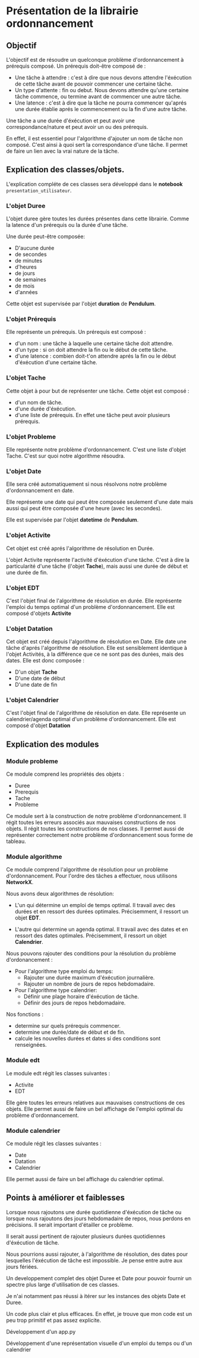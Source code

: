 # Présentation de la librairie ordonnancement 

## Objectif

L'objectif est de résoudre un quelconque problème d'ordonnancement à prérequis composé.
Un prérequis doit-être composé de : 
- Une tâche à attendre : c'est à dire que nous devons attendre l'éxécution de cette tâche avant de pouvoir commencer une certaine tâche.
- Un type d'attente : fin ou debut. Nous devons attendre qu'une certaine tâche commence, ou termine avant de commencer une autre tâche. 
- Une latence : c'est à dire que la tâche ne pourra commencer qu'aprés une durée établie aprés le commencement ou la fin d'une autre tâche.

Une tâche a une durée d'éxécution et peut avoir une correspondance/nature et peut avoir un ou des prérequis.

En effet, il est essentiel pour l'algorithme d'ajouter un nom de tâche non composé. C'est ainsi à quoi sert la correspondance d'une tâche. Il permet de faire un lien avec la vrai nature de la tâche.

## Explication des classes/objets.

L'explication compléte de ces classes sera développé dans le **notebook** `presentation_utilisateur`.

### L'objet Duree

L'objet duree gère toutes les durées présentes dans cette librairie. Comme la latence d'un prérequis ou la durée d'une tâche. 

Une durée peut-être composée:
- D'aucune durée 
- de secondes
- de minutes
- d'heures
- de jours
- de semaines
- de mois
- d'années

Cette objet est supervisée par l'objet **duration** de **Pendulum**.

### L'objet Prérequis 

Elle représente un prérequis.
Un prérequis est composé :
 - d'un nom : une tâche à laquelle une certaine tâche doit attendre.
 - d'un type : si on doit attendre la fin ou le début de cette tâche.
- d'une latence : combien doit-t'on attendre aprés la fin ou le début d'éxécution d'une certaine tâche.

### L'objet Tache

Cette objet à pour but de représenter une tâche.
Cette objet est composé :
- d'un nom de tâche.
- d'une durée d'éxécution.
- d'une liste de prérequis. En effet une tâche peut avoir plusieurs prérequis.

### L'objet Probleme
Elle représente notre problème d'ordonnancement. 
C'est une liste d'objet Tache. C'est sur quoi notre algorithme résoudra.

### L'objet Date

Elle sera créé automatiquement si nous résolvons notre problème d'ordonnancement en date.

Elle représente une date qui peut être composée seulement d'une date mais aussi qui peut être composée d'une heure (avec les secondes).

Elle est supervisée par l'objet **datetime** de **Pendulum**.

### L'objet Activite

Cet objet est créé aprés l'algorithme de résolution en Durée.

L'objet Activite représente l'activité d'éxécution d'une tâche. C'est à dire la particularité d'une tâche (l'objet **Tache**), mais aussi une durée de début et une durée de fin.

### L'objet EDT

C'est l'objet final de l'algorithme de résolution en durée.
Elle représente l'emploi du temps optimal d'un problème d'ordonnancement.
Elle est composé d'objets **Activite**

### L'objet Datation
Cet objet est créé depuis l'algorithme de résolution en Date.
Elle date une tâche d'aprés l'algorithme de résolution.
Elle est sensiblement identique à l'objet Activités, à la différence que ce ne sont pas des durées, mais des dates. Elle est donc composée :
- D'un objet **Tache**
- D'une date de début
- D'une date de fin

### L'objet Calendrier

C'est l'objet final de l'algorithme de résolution en date. 
Elle représente un calendrier/agenda optimal d'un problème d'ordonnancement.
Elle est composé d'objet **Datation**

## Explication des modules

### Module probleme

Ce module comprend les propriétés des objets :

- Duree
- Prerequis 
- Tache
- Probleme

Ce module sert à la construction de notre problème d'ordonnancement. Il régit toutes les erreurs associés aux mauvaises constructions de nos objets.
Il régit toutes les constructions de nos classes. 
Il permet aussi de représenter correctement notre problème d'ordonnancement sous forme de tableau.

### Module algorithme

Ce module comprend l'algorithme de résolution pour un problème d'ordonnancement.
Pour l'ordre des tâches a effectuer, nous utilisons **NetworkX**.

Nous avons deux algorithmes de résolution:
- L'un qui détermine un emploi de temps optimal. Il travail avec des durées et en ressort des durées optimales. Précisemment, il ressort un objet **EDT**. 

- L'autre qui determine un agenda optimal. Il travail avec des dates et en ressort des dates optimales. Précisemment, il ressort un objet **Calendrier**. 

Nous pouvons rajouter des conditions pour la résolution du problème d'ordonancement :

- Pour l'algorithme type emploi du temps:
    - Rajouter une durée maximum d'éxécution journalière.
    - Rajouter un nombre de jours de repos hebdomadaire.
- Pour l'algorithme type calendrier:
    - Définir une plage horaire d'éxécution de tâche.
    - Définir des jours de repos hebdomadaire.


Nos fonctions :
- determine sur quels prérequis commencer.
- determine une durée/date de début et de fin.
- calcule les nouvelles durées et dates si des conditions sont renseignées. 

### Module edt
Le module edt régit les classes suivantes :
- Activite
- EDT

Elle gère toutes les erreurs relatives aux mauvaises constructions de ces objets.
Elle permet aussi de faire un bel affichage de l'emploi optimal du problème d'ordonnancement.

### Module calendrier
Ce module régit les classes suivantes :
- Date
- Datation
- Calendrier

Elle permet aussi de faire un bel affichage du calendrier optimal.

## Points à améliorer et faiblesses

Lorsque nous rajoutons une durée quotidienne d'éxécution de tâche ou lorsque nous rajoutons des jours hebdomadaire de repos, nous perdons en précisions. Il serait important d'étailler ce problème.

Il serait aussi pertinent de rajouter plusieurs durées quotidiennes d'éxécution de tâche.

Nous pourrions aussi rajouter, à l'algorithme de résolution, des dates pour lesquelles l'éxécution de tâche est impossible. Je pense entre autre aux jours fériées. 

Un developpement complet des objet Duree et Date pour pouvoir fournir un spectre plus large d'utilisation de ces classes. 

Je n'ai notamment pas réussi à itérer sur les instances des objets Date et Duree. 

Un code plus clair et plus efficaces. En effet, je trouve que mon code est un peu trop primitif et pas assez explicite. 

Développement d'un app.py

Développement d'une représentation visuelle d'un emploi du temps ou d'un calendrier